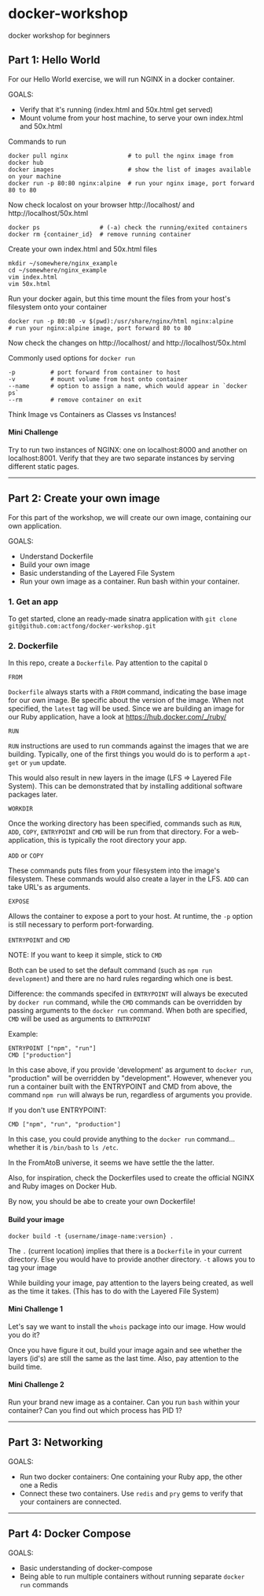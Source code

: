 # docker-workshop
docker workshop for beginners

## Part 1: Hello World
For our Hello World exercise, we will run NGINX in a docker container.

GOALS:
- Verify that it's running (index.html and 50x.html get served)
- Mount volume from your host machine, to serve your own index.html and 50x.html

Commands to run
```
docker pull nginx                 # to pull the nginx image from docker hub
docker images                     # show the list of images available on your machine
docker run -p 80:80 nginx:alpine  # run your nginx image, port forward 80 to 80
```

Now check localost on your browser http://localhost/ and http://localhost/50x.html
```
docker ps                 # (-a) check the running/exited containers
docker rm {container_id}  # remove running container
```
Create your own index.html and 50x.html files

```
mkdir ~/somewhere/nginx_example
cd ~/somewhere/nginx_example
vim index.html
vim 50x.html
```

Run your docker again, but this time mount the files from your host's filesystem onto your container
```
docker run -p 80:80 -v $(pwd):/usr/share/nginx/html nginx:alpine
# run your nginx:alpine image, port forward 80 to 80
```
Now check the changes on http://localhost/ and http://localhost/50x.html

Commonly used options for `docker run`
```
-p          # port forward from container to host
-v          # mount volume from host onto container
--name      # option to assign a name, which would appear in `docker ps`
--rm        # remove container on exit
```

Think Image vs Containers as Classes vs Instances!

#### Mini Challenge
Try to run two instances of NGINX: one on localhost:8000 and another on localhost:8001. Verify that they are two separate instances by serving different static pages.

- - - -
 
## Part 2: Create your own image
For this part of the workshop, we will create our own image, containing our own application.

GOALS:
- Understand Dockerfile
- Build your own image
- Basic understanding of the Layered File System
- Run your own image as a container. Run bash within your container.

### 1. Get an app
To get started, clone an ready-made sinatra application with `git clone git@github.com:actfong/docker-workshop.git`

### 2. Dockerfile
In this repo, create a `Dockerfile`. Pay attention to the capital `D`

`FROM`

`Dockerfile` always starts with a `FROM` command, indicating the base image for our own image. 
Be specific about the version of the image. When not specified, the `latest` tag will be used.
Since we are building an image for our Ruby application, have a look at https://hub.docker.com/_/ruby/ 

`RUN` 

`RUN` instructions are used to run commands against the images that we are building. Typically, one of the first things you would do is to perform a `apt-get` or `yum` update.

This would also result in new layers in the image (LFS => Layered File System). This can be demonstrated that by installing additional software packages later.

`WORKDIR` 

Once the working directory has been specified, commands such as `RUN`, `ADD`, `COPY`, `ENTRYPOINT` and `CMD` will be run from that directory. 
For a web-application, this is typically the root directory your app.

`ADD` or `COPY` 

These commands puts files from your filesystem into the image's filesystem. These commands would also create a layer in the LFS. `ADD` can take URL's as arguments.

`EXPOSE` 

Allows the container to expose a port to your host. At runtime, the `-p` option is still necessary to perform port-forwarding.

`ENTRYPOINT` and `CMD` 

NOTE: If you want to keep it simple, stick to `CMD`

Both can be used to set the default command (such as `npm run development`) and there are no hard rules regarding which one is best.

Difference: the commands specifed in `ENTRYPOINT` will always be executed by `docker run` command, while the `CMD` commands can be overridden by passing arguments to the `docker run` command. 
When both are specified, `CMD` will be used as arguments to `ENTRYPOINT`

Example:
```
ENTRYPOINT ["npm", "run"]
CMD ["production"]
```
In this case above, if you provide 'development' as argument to `docker run`, "production" will be overridden by "development". 
However, whenever you run a container built with the ENTRYPOINT and CMD from above, the command `npm run` will always be run, regardless of arguments you provide.

If you don't use ENTRYPOINT:
```
CMD ["npm", "run", "production"]
```
In this case, you could provide anything to the `docker run` command... whether it is `/bin/bash` to `ls /etc`.

In the FromAtoB universe, it seems we have settle the the latter.

Also, for inspiration, check the Dockerfiles used to create the official NGINX and Ruby images on Docker Hub.

By now, you should be abe to create your own Dockerfile!


#### Build your image
`docker build -t {username/image-name:version} .`

The `.` (current location) implies that there is a `Dockerfile` in your current directory. Else you would have to provide another directory.
`-t` allows you to tag your image

While building your image, pay attention to the layers being created, as well as the time it takes. (This has to do with the Layered File System)

#### Mini Challenge 1
Let's say we want to install the `whois` package into our image. How would you do it?

Once you have figure it out, build your image again and see whether the layers (id's) are still the same as the last time.
Also, pay attention to the build time.

#### Mini Challenge 2 
Run your brand new image as a container. Can you run `bash` within your container? Can you find out which process has PID 1?

- - - -

## Part 3: Networking
GOALS:
- Run two docker containers: One containing your Ruby app, the other one a Redis
- Connect these two containers. Use `redis` and `pry` gems to verify that your containers are connected.

- - - -

## Part 4: Docker Compose
GOALS:
- Basic understanding of docker-compose
- Being able to run multiple containers without running separate `docker run` commands
